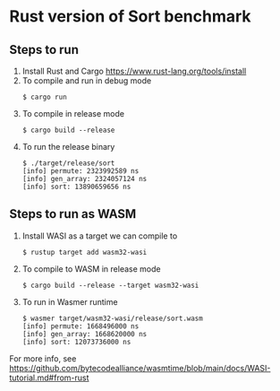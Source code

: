# Rust version of Sort benchmark

## Steps to run

1. Install Rust and Cargo https://www.rust-lang.org/tools/install
1. To compile and run in debug mode
    ```console
    $ cargo run
    ```
1. To compile in release mode
    ```console
    $ cargo build --release
    ```
1. To run the release binary
    ```
    $ ./target/release/sort
    [info] permute: 2323992589 ns
    [info] gen_array: 2324057124 ns
    [info] sort: 13890659656 ns
    ```

## Steps to run as WASM

1. Install WASI as a target we can compile to
    ```console
    $ rustup target add wasm32-wasi
    ```
1. To compile to WASM in release mode
    ```console
    $ cargo build --release --target wasm32-wasi
    ```
1. To run in Wasmer runtime
    ```console
    $ wasmer target/wasm32-wasi/release/sort.wasm 
    [info] permute: 1668496000 ns
    [info] gen_array: 1668620000 ns
    [info] sort: 12073736000 ns
    ```

For more info, see https://github.com/bytecodealliance/wasmtime/blob/main/docs/WASI-tutorial.md#from-rust